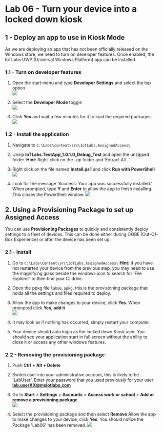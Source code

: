 # Lab 06 - Turn your device into a locked down kiosk

## 1 - Deploy an app to use in Kiosk Mode
As we are deploying an app that has not been officially released on the Windows store, we need to turn on developer features. Once enabled, the IoTLabs UWP (Universal Windows Platform) app can be installed.

### 1.1 - Turn on developer features

1. Open the start menu and type **Developer Settings** and select the top option\
![](./media/lab06/developer-start.png)

2. Select the **Developer Mode** toggle\
![](./media/lab06/developer-mode-selected.png)

3. Click **Yes** and wait a few minutes for it to load the required packages\
![](./media/lab06/developer-mode.png)

### 1.2 - Install the application

1. Navigate to `C:\Labs\content\src\IoTLabs.AssignedAccess\`

2. Unzip **IoTLabs.TestApp_1.0.1.0_Debug_Test** and open the unzipped folder. 
**Hint:** Right-click on the .zip folder and ‘Extract All…’

3. Right click on the file named **Install.ps1** and click **Run with PowerShell**\
![](./media/lab06/install-app.png)

4. Look for the message ‘Success: Your app was successfully installed.’ When prompted, type **Y** and **Enter** to allow the app to finish installing.  This closes the PowerShell window.
![](./media/lab06/installed-app.png)


## 2. Using a Provisioning Package to set up Assigned Access

You can use **Provisioning Packages** to quickly and consistently deploy settings to a fleet of devices. This can be done either during OOBE (Out-Of-Box Experience) or after the device has been set up.

### 2.1 - Install

1. Go to `C:\Labs\Content\src\IoTLabs.AssignedAccess\`
**Hint:** if you have not restarted your device from the previous step, you may need to use the magnifying glass beside the windows icon to search for ‘File Explorer’ to then find your C: drive.

2. Open the ppkg file `lab06.ppkg`, this is the provisioning package that holds all the settings and files required to deploy.

3. Allow the app to make changes to your device, click **Yes**. When prompted click **Yes, add it**\
![](./media/lab06/add-package.jpg)

4. It may look as if nothing has occurred, simply restart your computer.

5. Your device should auto login as the locked down Kiosk user. You should see your application start in full screen without the ability to close it or access any other windows features. 

### 2.2 - Removing the provisioning package 

1. Push **Ctrl + Alt + Delete**

2. Switch user into your administrative account, this is likely to be 'LabUser'. Enter your password that you used previously for your user **lab.userXX@msiotlabs.com**

3. Go to **Start** > **Settings** > **Accounts** > **Access work or school** > **Add or remove a provisioning package**\
![](./media/lab06/add-remove-package.jpg)

4. Select the provisioning package and then select **Remove**  Allow the app to make changes to your device, click **Yes**.  You should notice the Package 'Lab06' has been removed.
![](./media/lab06/remove-package.jpg)
